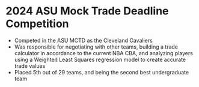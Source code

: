 # 2024 ASU Mock Trade Deadline Competition

- Competed in the ASU MCTD as the Cleveland Cavaliers
- Was responsible for negotiating with other teams, building a trade calculator in accordance to the current NBA CBA, and analyzing players using a Weighted Least Squares regression model to create accurate trade values
- Placed 5th out of 29 teams, and being the second best undergraduate team
